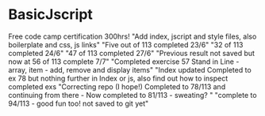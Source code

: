 # BasicJscript
Free code camp certification 300hrs!
"Add index, jscript and style files, also boilerplate and css, js links"
"Five out of 113 completed 23/6"
"32 of 113 completed 24/6"
"47 of 113 completed 27/6"
"Previous result not saved but now at 56 of 113 complete 7/7"
"Completed exercise 57 Stand in Line - array, item - add, remove and display items"
"Index updated Completed to ex 78 but nothing further in Index or js, also find out how to inspect completed exs
"Correcting repo (I hope!) Completed to 78/113 and continuing from there - Now completed to 81/113 - sweating? "
"complete to 94/113 - good fun too! not saved to git yet"